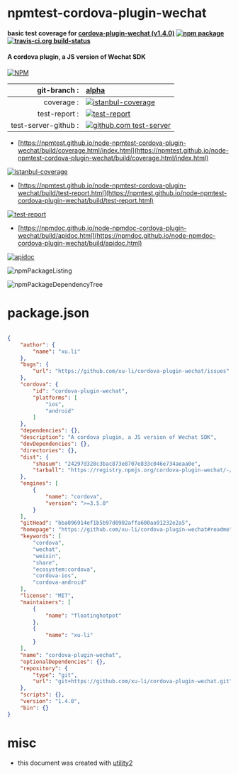 # npmtest-cordova-plugin-wechat

#### basic test coverage for  [cordova-plugin-wechat (v1.4.0)](https://github.com/xu-li/cordova-plugin-wechat#readme)  [![npm package](https://img.shields.io/npm/v/npmtest-cordova-plugin-wechat.svg?style=flat-square)](https://www.npmjs.org/package/npmtest-cordova-plugin-wechat) [![travis-ci.org build-status](https://api.travis-ci.org/npmtest/node-npmtest-cordova-plugin-wechat.svg)](https://travis-ci.org/npmtest/node-npmtest-cordova-plugin-wechat)

#### A cordova plugin, a JS version of Wechat SDK

[![NPM](https://nodei.co/npm/cordova-plugin-wechat.png?downloads=true&downloadRank=true&stars=true)](https://www.npmjs.com/package/cordova-plugin-wechat)

| git-branch : | [alpha](https://github.com/npmtest/node-npmtest-cordova-plugin-wechat/tree/alpha)|
|--:|:--|
| coverage : | [![istanbul-coverage](https://npmtest.github.io/node-npmtest-cordova-plugin-wechat/build/coverage.badge.svg)](https://npmtest.github.io/node-npmtest-cordova-plugin-wechat/build/coverage.html/index.html)|
| test-report : | [![test-report](https://npmtest.github.io/node-npmtest-cordova-plugin-wechat/build/test-report.badge.svg)](https://npmtest.github.io/node-npmtest-cordova-plugin-wechat/build/test-report.html)|
| test-server-github : | [![github.com test-server](https://npmtest.github.io/node-npmtest-cordova-plugin-wechat/GitHub-Mark-32px.png)](https://npmtest.github.io/node-npmtest-cordova-plugin-wechat/build/app/index.html) | | build-artifacts : | [![build-artifacts](https://npmtest.github.io/node-npmtest-cordova-plugin-wechat/glyphicons_144_folder_open.png)](https://github.com/npmtest/node-npmtest-cordova-plugin-wechat/tree/gh-pages/build)|

- [https://npmtest.github.io/node-npmtest-cordova-plugin-wechat/build/coverage.html/index.html](https://npmtest.github.io/node-npmtest-cordova-plugin-wechat/build/coverage.html/index.html)

[![istanbul-coverage](https://npmtest.github.io/node-npmtest-cordova-plugin-wechat/build/screenCapture.buildCi.browser.%252Ftmp%252Fbuild%252Fcoverage.lib.html.png)](https://npmtest.github.io/node-npmtest-cordova-plugin-wechat/build/coverage.html/index.html)

- [https://npmtest.github.io/node-npmtest-cordova-plugin-wechat/build/test-report.html](https://npmtest.github.io/node-npmtest-cordova-plugin-wechat/build/test-report.html)

[![test-report](https://npmtest.github.io/node-npmtest-cordova-plugin-wechat/build/screenCapture.buildCi.browser.%252Ftmp%252Fbuild%252Ftest-report.html.png)](https://npmtest.github.io/node-npmtest-cordova-plugin-wechat/build/test-report.html)

- [https://npmdoc.github.io/node-npmdoc-cordova-plugin-wechat/build/apidoc.html](https://npmdoc.github.io/node-npmdoc-cordova-plugin-wechat/build/apidoc.html)

[![apidoc](https://npmdoc.github.io/node-npmdoc-cordova-plugin-wechat/build/screenCapture.buildCi.browser.%252Ftmp%252Fbuild%252Fapidoc.html.png)](https://npmdoc.github.io/node-npmdoc-cordova-plugin-wechat/build/apidoc.html)

![npmPackageListing](https://npmtest.github.io/node-npmtest-cordova-plugin-wechat/build/screenCapture.npmPackageListing.svg)

![npmPackageDependencyTree](https://npmtest.github.io/node-npmtest-cordova-plugin-wechat/build/screenCapture.npmPackageDependencyTree.svg)



# package.json

```json

{
    "author": {
        "name": "xu.li"
    },
    "bugs": {
        "url": "https://github.com/xu-li/cordova-plugin-wechat/issues"
    },
    "cordova": {
        "id": "cordova-plugin-wechat",
        "platforms": [
            "ios",
            "android"
        ]
    },
    "dependencies": {},
    "description": "A cordova plugin, a JS version of Wechat SDK",
    "devDependencies": {},
    "directories": {},
    "dist": {
        "shasum": "24297d328c3bac873e8707e833c046e734aeaa0e",
        "tarball": "https://registry.npmjs.org/cordova-plugin-wechat/-/cordova-plugin-wechat-1.4.0.tgz"
    },
    "engines": [
        {
            "name": "cordova",
            "version": ">=3.5.0"
        }
    ],
    "gitHead": "bba096914ef1b5b97d0902affa600aa91232e2a5",
    "homepage": "https://github.com/xu-li/cordova-plugin-wechat#readme",
    "keywords": [
        "cordova",
        "wechat",
        "weixin",
        "share",
        "ecosystem:cordova",
        "cordova-ios",
        "cordova-android"
    ],
    "license": "MIT",
    "maintainers": [
        {
            "name": "floatinghotpot"
        },
        {
            "name": "xu-li"
        }
    ],
    "name": "cordova-plugin-wechat",
    "optionalDependencies": {},
    "repository": {
        "type": "git",
        "url": "git+https://github.com/xu-li/cordova-plugin-wechat.git"
    },
    "scripts": {},
    "version": "1.4.0",
    "bin": {}
}
```



# misc
- this document was created with [utility2](https://github.com/kaizhu256/node-utility2)
